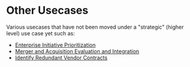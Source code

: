 # Other Usecases

Various usecases that have not been moved under a "strategic" (higher level)
use case yet such as:

- [Enterprise Initiative Prioritization](enterprise-initiative-prioritization)
- [Merger and Acquisition Evaluation and Integration](merger-and-acquisition-evaluation-and-integration)
- [Identify Redundant Vendor Contracts](identify-redundant-vendor-contracts)
